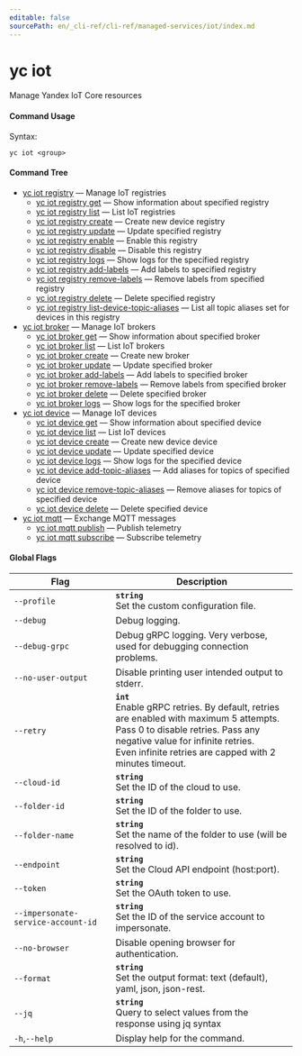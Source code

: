 ```yaml
---
editable: false
sourcePath: en/_cli-ref/cli-ref/managed-services/iot/index.md
---
```


# yc iot

Manage Yandex IoT Core resources

#### Command Usage

Syntax: 

`yc iot <group>`

#### Command Tree

- [yc iot registry](registry/index.md) — Manage IoT registries
	- [yc iot registry get](registry/get.md) — Show information about specified registry
	- [yc iot registry list](registry/list.md) — List IoT registries
	- [yc iot registry create](registry/create.md) — Create new device registry
	- [yc iot registry update](registry/update.md) — Update specified registry
	- [yc iot registry enable](registry/enable.md) — Enable this registry
	- [yc iot registry disable](registry/disable.md) — Disable this registry
	- [yc iot registry logs](registry/logs.md) — Show logs for the specified registry
	- [yc iot registry add-labels](registry/add-labels.md) — Add labels to specified registry
	- [yc iot registry remove-labels](registry/remove-labels.md) — Remove labels from specified registry
	- [yc iot registry delete](registry/delete.md) — Delete specified registry
	- [yc iot registry list-device-topic-aliases](registry/list-device-topic-aliases.md) — List all topic aliases set for devices in this registry
- [yc iot broker](broker/index.md) — Manage IoT brokers
	- [yc iot broker get](broker/get.md) — Show information about specified broker
	- [yc iot broker list](broker/list.md) — List IoT brokers
	- [yc iot broker create](broker/create.md) — Create new broker
	- [yc iot broker update](broker/update.md) — Update specified broker
	- [yc iot broker add-labels](broker/add-labels.md) — Add labels to specified broker
	- [yc iot broker remove-labels](broker/remove-labels.md) — Remove labels from specified broker
	- [yc iot broker delete](broker/delete.md) — Delete specified broker
	- [yc iot broker logs](broker/logs.md) — Show logs for the specified broker
- [yc iot device](device/index.md) — Manage IoT devices
	- [yc iot device get](device/get.md) — Show information about specified device
	- [yc iot device list](device/list.md) — List IoT devices
	- [yc iot device create](device/create.md) — Create new device device
	- [yc iot device update](device/update.md) — Update specified device
	- [yc iot device logs](device/logs.md) — Show logs for the specified device
	- [yc iot device add-topic-aliases](device/add-topic-aliases.md) — Add aliases for topics of specified device
	- [yc iot device remove-topic-aliases](device/remove-topic-aliases.md) — Remove aliases for topics of specified device
	- [yc iot device delete](device/delete.md) — Delete specified device
- [yc iot mqtt](mqtt/index.md) — Exchange MQTT messages
	- [yc iot mqtt publish](mqtt/publish.md) — Publish telemetry
	- [yc iot mqtt subscribe](mqtt/subscribe.md) — Subscribe telemetry

#### Global Flags

| Flag | Description |
|----|----|
|`--profile`|<b>`string`</b><br/>Set the custom configuration file.|
|`--debug`|Debug logging.|
|`--debug-grpc`|Debug gRPC logging. Very verbose, used for debugging connection problems.|
|`--no-user-output`|Disable printing user intended output to stderr.|
|`--retry`|<b>`int`</b><br/>Enable gRPC retries. By default, retries are enabled with maximum 5 attempts.<br/>Pass 0 to disable retries. Pass any negative value for infinite retries.<br/>Even infinite retries are capped with 2 minutes timeout.|
|`--cloud-id`|<b>`string`</b><br/>Set the ID of the cloud to use.|
|`--folder-id`|<b>`string`</b><br/>Set the ID of the folder to use.|
|`--folder-name`|<b>`string`</b><br/>Set the name of the folder to use (will be resolved to id).|
|`--endpoint`|<b>`string`</b><br/>Set the Cloud API endpoint (host:port).|
|`--token`|<b>`string`</b><br/>Set the OAuth token to use.|
|`--impersonate-service-account-id`|<b>`string`</b><br/>Set the ID of the service account to impersonate.|
|`--no-browser`|Disable opening browser for authentication.|
|`--format`|<b>`string`</b><br/>Set the output format: text (default), yaml, json, json-rest.|
|`--jq`|<b>`string`</b><br/>Query to select values from the response using jq syntax|
|`-h`,`--help`|Display help for the command.|

